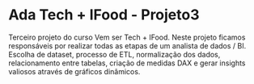 # Ada Tech + IFood - Projeto3
Terceiro projeto do curso Vem ser Tech + IFood. Neste projeto ficamos responsáveis por realizar todas as etapas de um analista de dados / BI. Escolha de dataset, processo de ETL, normalização dos dados, relacionamento entre tabelas, criação de medidas DAX e gerar insights valiosos através de gráficos dinâmicos.
